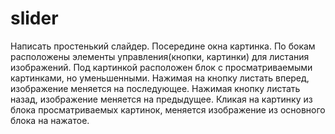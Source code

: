 # slider
Написать простенький слайдер.
Посередине окна картинка. По бокам расположены элементы управления(кнопки, картинки) для листания изображений.
Под картинкой расположен блок с просматриваемыми картинками, но уменьшенными.
Нажимая на кнопку листать вперед, изображение меняется на последующее. Нажимая кнопку листать назад, изображение меняется на предыдущее.
Кликая на картинку из блока просматриваемых картинок, меняется изображение из основного блока на нажатое.
